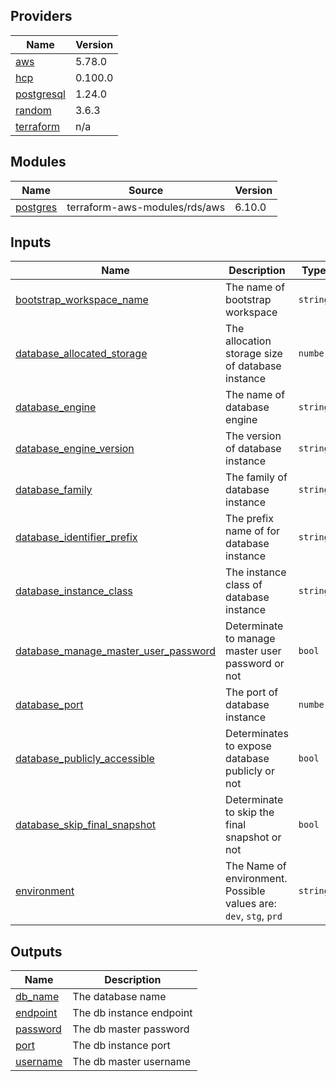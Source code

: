 <!-- BEGIN_TF_DOCS -->
## Providers

| Name | Version |
|------|---------|
| <a name="provider_aws"></a> [aws](#provider\_aws) | 5.78.0 |
| <a name="provider_hcp"></a> [hcp](#provider\_hcp) | 0.100.0 |
| <a name="provider_postgresql"></a> [postgresql](#provider\_postgresql) | 1.24.0 |
| <a name="provider_random"></a> [random](#provider\_random) | 3.6.3 |
| <a name="provider_terraform"></a> [terraform](#provider\_terraform) | n/a |

## Modules

| Name | Source | Version |
|------|--------|---------|
| <a name="module_postgres"></a> [postgres](#module\_postgres) | terraform-aws-modules/rds/aws | 6.10.0 |

## Inputs

| Name | Description | Type | Default | Required |
|------|-------------|------|---------|:--------:|
| <a name="input_bootstrap_workspace_name"></a> [bootstrap\_workspace\_name](#input\_bootstrap\_workspace\_name) | The name of bootstrap workspace | `string` | n/a | yes |
| <a name="input_database_allocated_storage"></a> [database\_allocated\_storage](#input\_database\_allocated\_storage) | The allocation storage size of database instance | `number` | `20` | no |
| <a name="input_database_engine"></a> [database\_engine](#input\_database\_engine) | The name of database engine | `string` | `"postgres"` | no |
| <a name="input_database_engine_version"></a> [database\_engine\_version](#input\_database\_engine\_version) | The version of database instance | `string` | `"16.4"` | no |
| <a name="input_database_family"></a> [database\_family](#input\_database\_family) | The family of database instance | `string` | `"postgres16"` | no |
| <a name="input_database_identifier_prefix"></a> [database\_identifier\_prefix](#input\_database\_identifier\_prefix) | The prefix name of for database instance | `string` | `"safepass-sentinel"` | no |
| <a name="input_database_instance_class"></a> [database\_instance\_class](#input\_database\_instance\_class) | The instance class of database instance | `string` | `"db.t3.micro"` | no |
| <a name="input_database_manage_master_user_password"></a> [database\_manage\_master\_user\_password](#input\_database\_manage\_master\_user\_password) | Determinate to manage master user password or not | `bool` | `false` | no |
| <a name="input_database_port"></a> [database\_port](#input\_database\_port) | The port of database instance | `number` | `5432` | no |
| <a name="input_database_publicly_accessible"></a> [database\_publicly\_accessible](#input\_database\_publicly\_accessible) | Determinates to expose database publicly or not | `bool` | `true` | no |
| <a name="input_database_skip_final_snapshot"></a> [database\_skip\_final\_snapshot](#input\_database\_skip\_final\_snapshot) | Determinate to skip the final snapshot or not | `bool` | `true` | no |
| <a name="input_environment"></a> [environment](#input\_environment) | The Name of environment. Possible values are: `dev`, `stg`, `prd` | `string` | `"dev"` | no |

## Outputs

| Name | Description |
|------|-------------|
| <a name="output_db_name"></a> [db\_name](#output\_db\_name) | The database name |
| <a name="output_endpoint"></a> [endpoint](#output\_endpoint) | The db instance endpoint |
| <a name="output_password"></a> [password](#output\_password) | The db master password |
| <a name="output_port"></a> [port](#output\_port) | The db instance port |
| <a name="output_username"></a> [username](#output\_username) | The db master username |
<!-- END_TF_DOCS -->
